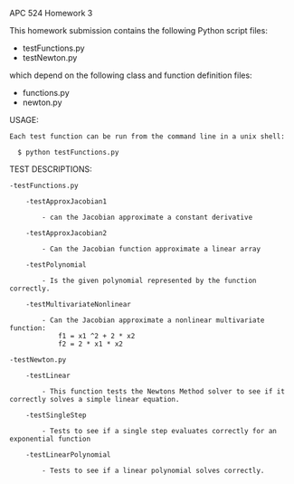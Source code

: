 APC 524 Homework 3 

This homework submission contains the following Python script files:

  - testFunctions.py
  - testNewton.py 

which depend on the following class and function definition files:

  - functions.py
  - newton.py


USAGE: 

    Each test function can be run from the command line in a unix shell:

      $ python testFunctions.py

TEST DESCRIPTIONS:

    -testFunctions.py

        -testApproxJacobian1

            - can the Jacobian approximate a constant derivative

        -testApproxJacobian2

            - Can the Jacobian function approximate a linear array

        -testPolynomial

            - Is the given polynomial represented by the function correctly.

        -testMultivariateNonlinear

            - Can the Jacobian approximate a nonlinear multivariate function: 
                f1 = x1 ^2 + 2 * x2 
                f2 = 2 * x1 * x2

    -testNewton.py

        -testLinear

            - This function tests the Newtons Method solver to see if it correctly solves a simple linear equation. 

        -testSingleStep

            - Tests to see if a single step evaluates correctly for an exponential function  

        -testLinearPolynomial

            - Tests to see if a linear polynomial solves correctly. 
                
